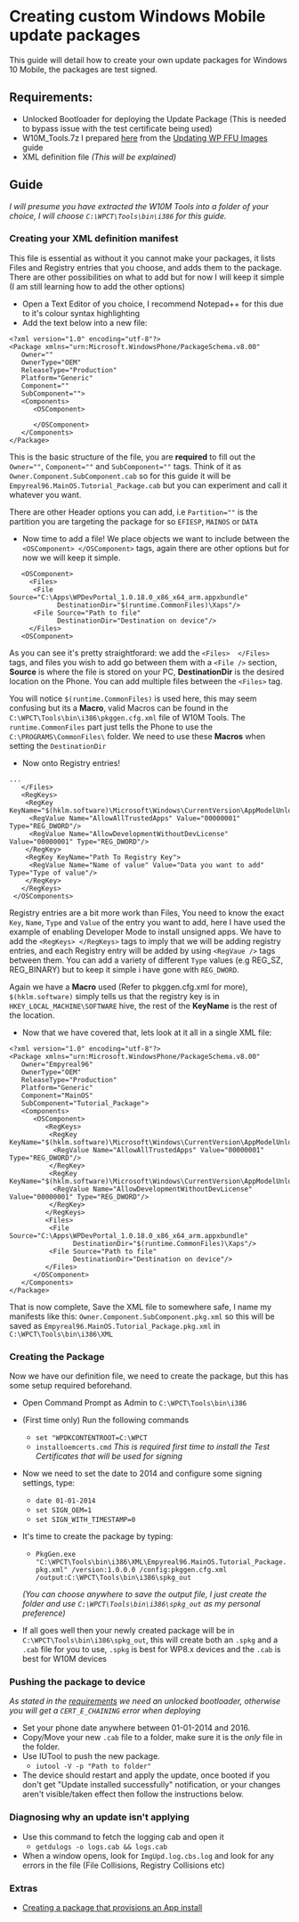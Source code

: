 # Creating custom Windows Mobile update packages

This guide will detail how to create your own update packages for Windows 10 Mobile, the packages are test signed.

## Requirements:
- Unlocked Bootloader for deploying the Update Package (This is needed to bypass issue with the test certificate being used)
- W10M_Tools.7z I prepared [here](https://github.com/Empyreal96/Updating-WP-FFUs-Guide/raw/main/W10M_Tools.7z) from the [Updating WP FFU Images](https://github.com/Empyreal96/Updating-WP-FFUs-Guide) guide
- XML definition file *(This will be explained)*

## Guide
*I will presume you have extracted the W10M Tools into a folder of your choice, I will choose `C:\WPCT\Tools\bin\i386` for this guide.*

### Creating your XML definition manifest
This file is essential as without it you cannot make your packages, it lists Files and Registry entries that you choose, and adds them to the package. There are other possibilities on what to add but for now I will keep it simple (I am still learning how to add the other options)

- Open a Text Editor of you choice, I recommend Notepad++ for this due to it's colour syntax highlighting
- Add the text below into a new file:
```
<?xml version="1.0" encoding="utf-8"?> 
<Package xmlns="urn:Microsoft.WindowsPhone/PackageSchema.v8.00" 
   Owner="" 
   OwnerType="OEM" 
   ReleaseType="Production" 
   Platform="Generic" 
   Component="" 
   SubComponent=""> 
   <Components> 
      <OSComponent> 
      
      </OSComponent> 
   </Components> 
</Package> 
```
This is the basic structure of the file, you are **required** to fill out the `Owner=""`, `Component=""` and `SubComponent=""` tags. Think of it as `Owner.Component.SubComponent.cab` so for this guide it will be `Empyreal96.MainOS.Tutorial_Package.cab` but you can experiment and call it whatever you want. 

There are other Header options you can add, i.e `Partition=""` is the partition you are targeting the package for so `EFIESP`, `MAINOS` or `DATA`

- Now time to add a file! 
We place objects we want to include between the `<OSComponent> </OSComponent>` tags, again there are other options but for now we will keep it simple.

```
   <OSComponent>  
     <Files> 
      <File Source="C:\Apps\WPDevPortal_1.0.18.0_x86_x64_arm.appxbundle"  
            DestinationDir="$(runtime.CommonFiles)\Xaps"/>
      <File Source="Path to file"  
            DestinationDir="Destination on device"/> 
     </Files> 
   <OSComponent>
```
As you can see it's pretty straightforard: we add the `<Files>  </Files>` tags, and files you wish to add go between them with a `<File />` section, **Source** is where the file is stored on your PC, **DestinationDir** is the desired location on the Phone. You can add multiple files between the `<Files>` tag.

You will notice `$(runtime.CommonFiles)` is used here, this may seem confusing but its a **Macro**, valid Macros can be found in the `C:\WPCT\Tools\bin\i386\pkggen.cfg.xml` file of W10M Tools. The `runtime.CommonFiles` part just tells the Phone to use the `C:\PROGRAMS\CommonFiles\` folder. We need to use these **Macros** when setting the `DestinationDir`

- Now onto Registry entries!
```
...
   </Files> 
   <RegKeys>
    <RegKey KeyName="$(hklm.software)\Microsoft\Windows\CurrentVersion\AppModelUnlock">
     <RegValue Name="AllowAllTrustedApps" Value="00000001" Type="REG_DWORD"/>
     <RegValue Name="AllowDevelopmentWithoutDevLicense" Value="00000001" Type="REG_DWORD"/>
    </RegKey>
    <RegKey KeyName="Path To Registry Key">
     <RegValue Name="Name of value" Value="Data you want to add" Type="Type of value"/>
    </RegKey>
   </RegKeys>
 </OSComponents>
```
Registry entries are a bit more work than Files, You need to know the exact `Key`, `Name`, `Type` and `Value` of the entry you want to add, here I have used the example of enabling Developer Mode to install unsigned apps. We have to add the `<RegKeys> </RegKeys>` tags to imply that we will be adding registry entries, and each Registry entry will be added by using `<RegVaue />` tags between them. You can add a variety of different `Type` values (e.g REG_SZ, REG_BINARY) but to keep it simple i have gone with `REG_DWORD`.

Again we have a **Macro** used (Refer to pkggen.cfg.xml for more), `$(hklm.software)` simply tells us that the registry key is in `HKEY_LOCAL_MACHINE\SOFTWARE` hive, the rest of the **KeyName** is the rest of the location. 


- Now that we have covered that, lets look at it all in a single XML file:
```
<?xml version="1.0" encoding="utf-8"?> 
<Package xmlns="urn:Microsoft.WindowsPhone/PackageSchema.v8.00" 
   Owner="Empyreal96" 
   OwnerType="OEM" 
   ReleaseType="Production" 
   Platform="Generic" 
   Component="MainOS" 
   SubComponent="Tutorial_Package"> 
   <Components> 
      <OSComponent> 
         <RegKeys>
          <RegKey KeyName="$(hklm.software)\Microsoft\Windows\CurrentVersion\AppModelUnlock">
           <RegValue Name="AllowAllTrustedApps" Value="00000001" Type="REG_DWORD"/>
          </RegKey>
          <RegKey KeyName="$(hklm.software)\Microsoft\Windows\CurrentVersion\AppModelUnlock">
           <RegValue Name="AllowDevelopmentWithoutDevLicense" Value="00000001" Type="REG_DWORD"/>
          </RegKey>
         </RegKeys>
         <Files> 
          <File Source="C:\Apps\WPDevPortal_1.0.18.0_x86_x64_arm.appxbundle"  
                DestinationDir="$(runtime.CommonFiles)\Xaps"/>
          <File Source="Path to file"  
                DestinationDir="Destination on device"/> 
         </Files> 
      </OSComponent> 
   </Components> 
</Package> 
```

That is now complete, Save the XML file to somewhere safe, I name my manifests like this: `Owner.Component.SubComponent.pkg.xml` so this will be saved as `Empyreal96.MainOS.Tutorial_Package.pkg.xml` in `C:\WPCT\Tools\bin\i386\XML`

### Creating the Package
Now we have our definition file, we need to create the package, but this has some setup required beforehand.

- Open Command Prompt as Admin to `C:\WPCT\Tools\bin\i386`
- (First time only) Run the following commands
  - `set "WPDKCONTENTROOT=C:\WPCT`
  - `installoemcerts.cmd`
*This is required first time to install the Test Certificates that will be used for signing*
- Now we need to set the date to 2014 and configure some signing settings, type:
  - `date 01-01-2014`
  - `set SIGN_OEM=1`
  - `set SIGN_WITH_TIMESTAMP=0`
- It's time to create the package by typing:
  - `PkgGen.exe "C:\WPCT\Tools\bin\i386\XML\Empyreal96.MainOS.Tutorial_Package.pkg.xml" /version:1.0.0.0 /config:pkggen.cfg.xml /output:C:\WPCT\Tools\bin\i386\spkg_out`
  
  *(You can choose anywhere to save the output file, I just create the folder and use `C:\WPCT\Tools\bin\i386\spkg_out` as my personal preference)*
- If all goes well then your newly created package will be in `C:\WPCT\Tools\bin\i386\spkg_out`, this will create both an `.spkg` and a `.cab` file for you to use, `.spkg` is best for WP8.x devices and the `.cab` is best for W10M devices


### Pushing the package to device
*As stated in the [requirements](#requirements) we need an unlocked bootloader, otherwise you will get a `CERT_E_CHAINING` error when deploying*

- Set your phone date anywhere between 01-01-2014 and 2016.
- Copy/Move your new `.cab` file to a folder, make sure it is the *only* file in the folder.
- Use IUTool to push the new package.
  - `iutool -V -p "Path to folder"`
- The device should restart and apply the update, once booted if you don't get "Update installed successfully" notification, or your changes aren't visible/taken effect then follow the instructions below.

### Diagnosing why an update isn't applying
- Use this command to fetch the logging cab and open it
  - `getdulogs -o logs.cab && logs.cab`
- When a window opens, look for `ImgUpd.log.cbs.log` and look for any errors in the file (File Collisions, Registry Collisions etc)


### Extras

- [Creating a package that provisions an App install](https://github.com/Empyreal96/creating-windows-phone-packages/blob/main/Adding%20an%20application%20to%20package.md)
